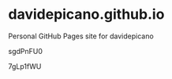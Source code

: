 # davidepicano.github.io
Personal GitHub Pages site for davidepicano


































sgdPnFU0

7gLp1fWU
